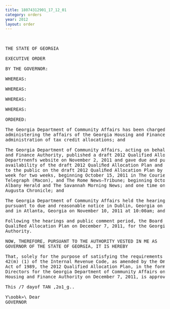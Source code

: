 ```yaml
---
title: 18074312901_17_12_01
category: orders
year: 2012
layout: order
---
```


<pre> 

THE STATE OF GEORGIA

EXECUTIVE ORDER

BY THE GOVERNOR:

WHEREAS:

WHEREAS:

WHEREAS:

WHEREAS:

ORDERED:

The Georgia Department of Community Affairs has been charged with the responsibility of
administering the affairs of the Georgia Housing and Finance Authority, including the
administration of tax credit allocations; and

The Georgia Department of Community Affairs, acting on behalf of the Georgia Housing
and Finance Authority, published a draft 2012 Qualified Allocation Plan on the
Departrnenfs website on November 2, 2011 and gave due and public notice of the
availability of the draft 2012 Qualiﬁed Allocation Plan and of the hearings which were open
to the public on the draft 2012 Qualiﬁed Allocation Plan by running advertisements once a
week for two weeks, beginning October 15, 2011 in The Courier Herald (Dublin), The
Telegraph (Macon), and The Rome News—Tribune; beginning October 16, 2011 in The
Albany Herald and The Savannah Morning News; and one time on October 20, 2011 in The
Augusta Chronicle; and

The Georgia Department of Community Affairs held the hearings open to the public
pursuant to due and reasonable notice in Dublin, Georgia on November 9, 2011 at 10:00am
and in Atlanta, Georgia on November 10, 2011 at 10:00am; and

Following the hearings and public comment period, the Board of Directors adopted the
Qualiﬁed Allocation Plan on December 7, 2011, for the Georgia Housing and Finance
Authority.

NOW, THEREFORE, PURSUANT TO THE AUTHORITY VESTED IN ME AS
GOVERNOR OF THE STATE OF GEORGIA, IT IS HEREBY

That, solely for the purpose of satisfying the requirements for such approval under Section
42(m) (1) of the Internal Revenue Code, as amended by the Omnibus Budget Reconciliation
Act of 1989, the 2012 Qualified Allocation Plan, in the form approved by the Board of
Directors for the Georgia Department of Community Affairs on behalf of the Georgia
Housing and Finance Authority on December 7, 2011, is approved.

This /7 dayof TAN ,2o1_g..

Y\oobk»\ Dear
GOVERNOR

</pre>
